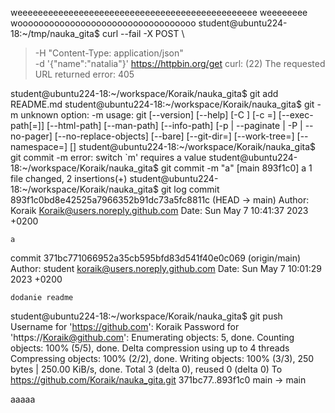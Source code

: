 weeeeeeeeeeeeeeeeeeeeeeeeeeeeeeeeeeeeeeeeeeeeeee
weeeeeeee
woooooooooooooooooooooooooooooooooo
student@ubuntu224-18:~/tmp/nauka_gita$ curl --fail -X POST \
> -H "Content-Type: application/json" \
> -d '{"name":"natalia"}' https://httpbin.org/get
curl: (22) The requested URL returned error: 405 


student@ubuntu224-18:~/workspace/Koraik/nauka_gita$ git add README.md
student@ubuntu224-18:~/workspace/Koraik/nauka_gita$ git -m 
unknown option: -m
usage: git [--version] [--help] [-C <path>] [-c <name>=<value>]
           [--exec-path[=<path>]] [--html-path] [--man-path] [--info-path]
           [-p | --paginate | -P | --no-pager] [--no-replace-objects] [--bare]
           [--git-dir=<path>] [--work-tree=<path>] [--namespace=<name>]
           <command> [<args>]
student@ubuntu224-18:~/workspace/Koraik/nauka_gita$ git commit -m
error: switch `m' requires a value
student@ubuntu224-18:~/workspace/Koraik/nauka_gita$ git commit -m "a"
[main 893f1c0] a
 1 file changed, 2 insertions(+)
student@ubuntu224-18:~/workspace/Koraik/nauka_gita$ git log
commit 893f1c0bd8e42525a7966352b91dc73a5fc8811c (HEAD -> main)
Author: Koraik <Koraik@users.noreply.github.com>
Date:   Sun May 7 10:41:37 2023 +0200

    a

commit 371bc771066952a35cb595bfd83d541f40e0c069 (origin/main)
Author: student <koraik@users.noreply.github.com>
Date:   Sun May 7 10:01:29 2023 +0200

    dodanie readme
student@ubuntu224-18:~/workspace/Koraik/nauka_gita$ git push
Username for 'https://github.com': Koraik
Password for 'https://Koraik@github.com': 
Enumerating objects: 5, done.
Counting objects: 100% (5/5), done.
Delta compression using up to 4 threads
Compressing objects: 100% (2/2), done.
Writing objects: 100% (3/3), 250 bytes | 250.00 KiB/s, done.
Total 3 (delta 0), reused 0 (delta 0)
To https://github.com/Koraik/nauka_gita.git
   371bc77..893f1c0  main -> main
   
   aaaaa

